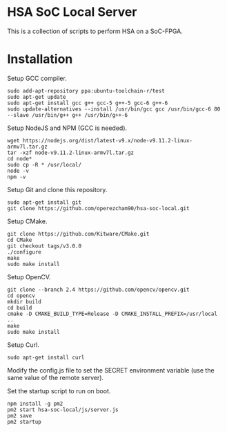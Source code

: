 # HSA SoC Local Server
This is a collection of scripts to perform HSA on a SoC-FPGA.

# Installation

Setup GCC compiler.

```
sudo add-apt-repository ppa:ubuntu-toolchain-r/test
sudo apt-get update
sudo apt-get install gcc g++ gcc-5 g++-5 gcc-6 g++-6
sudo update-alternatives --install /usr/bin/gcc gcc /usr/bin/gcc-6 80 --slave /usr/bin/g++ g++ /usr/bin/g++-6
```

Setup NodeJS and NPM (GCC is needed).

```
wget https://nodejs.org/dist/latest-v9.x/node-v9.11.2-linux-armv7l.tar.gz
tar -xzf node-v9.11.2-linux-armv7l.tar.gz
cd node*
sudo cp -R * /usr/local/
node -v
npm -v
```

Setup Git and clone this repository.

```
sudo apt-get install git
git clone https://github.com/operezcham90/hsa-soc-local.git
```

Setup CMake.

```
git clone https://github.com/Kitware/CMake.git
cd CMake
git checkout tags/v3.0.0
./configure
make
sudo make install
```

Setup OpenCV.

```
git clone --branch 2.4 https://github.com/opencv/opencv.git
cd opencv
mkdir build
cd build
cmake -D CMAKE_BUILD_TYPE=Release -D CMAKE_INSTALL_PREFIX=/usr/local ..
make
sudo make install
```

Setup Curl.

```
sudo apt-get install curl
```

Modify the config.js file to set the SECRET environment variable (use the same value of the remote server).

Set the startup script to run on boot.

```
npm install -g pm2
pm2 start hsa-soc-local/js/server.js
pm2 save
pm2 startup
```